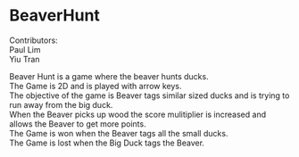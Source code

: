 # BeaverHunt

Contributors:  
Paul Lim  
Yiu Tran

Beaver Hunt is a game where the beaver hunts ducks.  
The Game is 2D and is played with arrow keys.  
The objective of the game is Beaver tags similar sized ducks and is trying to run away from the big duck.   
When the Beaver picks up wood the score mulitiplier is increased and allows the Beaver to get more points.   
The Game is won when the Beaver tags all the small ducks.  
The Game is lost when the Big Duck tags the Beaver.  
